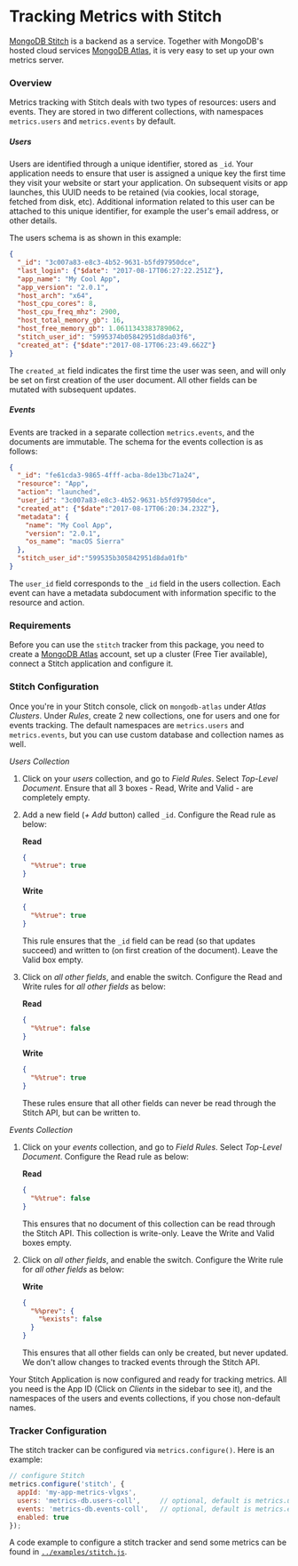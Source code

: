 # Tracking Metrics with Stitch

[MongoDB Stitch](https://stitch.mongodb.com/) is a backend as a service. Together with MongoDB's hosted cloud services [MongoDB Atlas](https://cloud.mongodb.com), it is very easy to set up your own metrics server.

### Overview

Metrics tracking with Stitch deals with two types of resources: users and events. They are stored in two different collections, with namespaces `metrics.users` and `metrics.events` by default.

##### Users

Users are identified through a unique identifier, stored as `_id`. Your application needs to ensure that user is assigned a unique key the first time they visit your website or start your application. On subsequent visits or app launches, this UUID needs to be retained (via cookies, local storage, fetched from disk, etc). Additional information related to this user can be attached to this unique identifier, for example the user's email address, or other details.

The users schema is as shown in this example:

```json
{
  "_id": "3c007a83-e8c3-4b52-9631-b5fd97950dce",
  "last_login": {"$date": "2017-08-17T06:27:22.251Z"},
  "app_name": "My Cool App",
  "app_version": "2.0.1",
  "host_arch": "x64",
  "host_cpu_cores": 8,
  "host_cpu_freq_mhz": 2900,
  "host_total_memory_gb": 16,
  "host_free_memory_gb": 1.0611343383789062,
  "stitch_user_id": "5995374b05842951d8da03f6",
  "created_at": {"$date":"2017-08-17T06:23:49.662Z"}
}
```

The `created_at` field indicates the first time the user was seen, and will only be set on first creation of the user document. All other fields can be mutated with subsequent updates.

##### Events

Events are tracked in a separate collection `metrics.events`, and the documents are immutable. The schema for the events collection is as follows:

```json
{
  "_id": "fe61cda3-9865-4fff-acba-8de13bc71a24",
  "resource": "App",
  "action": "launched",
  "user_id": "3c007a83-e8c3-4b52-9631-b5fd97950dce",
  "created_at": {"$date":"2017-08-17T06:20:34.232Z"},
  "metadata": {
    "name": "My Cool App",
    "version": "2.0.1",
    "os_name": "macOS Sierra"
  },
  "stitch_user_id":"599535b305842951d8da01fb"
}
```

The `user_id` field corresponds to the `_id` field in the users collection. Each event
can have a metadata subdocument with information specific to the resource and action.


### Requirements

Before you can use the `stitch` tracker from this package, you need to create a [MongoDB Atlas](https://cloud.mongodb.com) account, set up a cluster (Free Tier available), connect a Stitch application and configure it.

### Stitch Configuration

Once you're in your Stitch console, click on `mongodb-atlas` under _Atlas Clusters_. Under _Rules_, create 2 new collections, one for users and one for events tracking. The default namespaces are `metrics.users` and `metrics.events`, but you can use custom database and collection names as well.

*Users Collection*

1. Click on your _users_ collection, and go to _Field Rules_. Select _Top-Level Document_. Ensure that all 3 boxes - Read, Write and Valid - are completely empty.
2. Add a new field (_+ Add_ button) called `_id`. Configure the Read rule as below:

    **Read**
    ```json
    {
      "%%true": true
    }
    ```
    **Write**
    ```json
    {
      "%%true": true
    }
    ```
    This rule ensures that the `_id` field can be read (so that updates succeed) and written to (on first creation of the document). Leave the Valid box empty.
3. Click on _all other fields_, and enable the switch. Configure the Read and Write rules for _all other fields_ as below:

    **Read**
    ```json
    {
      "%%true": false
    }
    ```
    **Write**
    ```json
    {
      "%%true": true
    }
    ```
    These rules ensure that all other fields can never be read through the Stitch API, but can be written to.


*Events Collection*

1. Click on your _events_ collection, and go to _Field Rules_. Select _Top-Level Document_. Configure the Read rule as below:

    **Read**
    ```json
    {
      "%%true": false
    }
    ```
    This ensures that no document of this collection can be read through the Stitch API. This collection is write-only. Leave the Write and Valid boxes empty.

2. Click on _all other fields_, and enable the switch. Configure the Write rule for _all other fields_ as below:

    **Write**
    ```json
    {
      "%%prev": {
        "%exists": false
      }
    }
    ```
    This ensures that all other fields can only be created, but never updated. We don't allow changes to tracked events through the Stitch API.

Your Stitch Application is now configured and ready for tracking metrics. All you need is the App ID (Click on _Clients_ in the sidebar to see it), and the namespaces of the users and events collections, if you chose non-default names.


### Tracker Configuration

The stitch tracker can be configured via `metrics.configure()`. Here is an example:

```js
// configure Stitch
metrics.configure('stitch', {
  appId: 'my-app-metrics-vlgxs',
  users: 'metrics-db.users-coll',     // optional, default is metrics.users
  events: 'metrics-db.events-coll',   // optional, default is metrics.events
  enabled: true
});
```

A code example to configure a stitch tracker and send some metrics can be found in [`../examples/stitch.js`](../examples/stitch.js).
